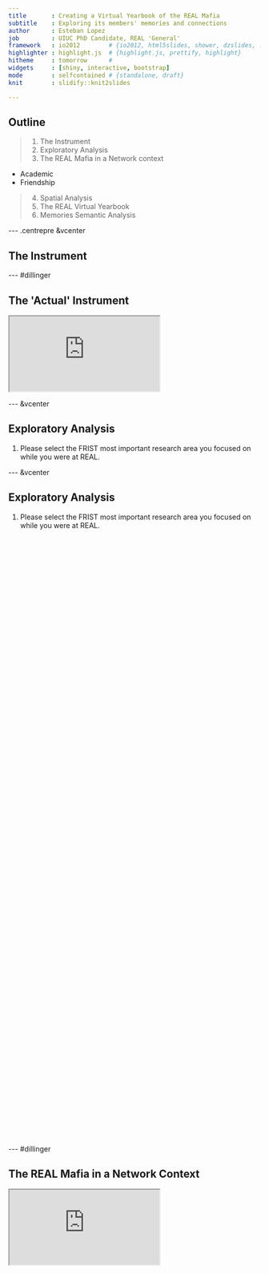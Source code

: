```yaml
---
title       : Creating a Virtual Yearbook of the REAL Mafia
subtitle    : Exploring its members' memories and connections
author      : Esteban Lopez
job         : UIUC PhD Candidate, REAL 'General'
framework   : io2012        # {io2012, html5slides, shower, dzslides, ...}
highlighter : highlight.js  # {highlight.js, prettify, highlight}
hitheme     : tomorrow      # 
widgets     : [shiny, interactive, bootstrap]
mode        : selfcontained # {standalone, draft}
knit        : slidify::knit2slides

---
```


## Outline

>1. The Instrument
>2. Exploratory Analysis
>3. The REAL Mafia in a Network context
  - Academic
  - Friendship
>4. Spatial Analysis
>5. The REAL Virtual Yearbook
>6. Memories Semantic Analysis


--- .centrepre &vcenter

## The Instrument

<!-- Table generated in R 3.1.1 by googleVis 0.5.5 package -->
<!-- Thu Oct 30 18:08:26 2014 -->


<!-- jsHeader -->
<script type="text/javascript">
 
// jsData 
function gvisDataTableID27244531993a () {
var data = new google.visualization.DataTable();
var datajson =
[
 [
 "Identification",
"Name, Country, Affiliation, etc." 
],
[
 "Time in REAL",
"Dates, Mafia role, General, sitting, etc." 
],
[
 "Academics with REAL",
"Research areas, collaboration, influences, post-mafia work." 
],
[
 "REAL Memories and Annecdotes",
"CU, UIUC, REAL, Geoff" 
] 
];
data.addColumn('string','Section');
data.addColumn('string','Description');
data.addRows(datajson);
return(data);
}
 
// jsDrawChart
function drawChartTableID27244531993a() {
var data = gvisDataTableID27244531993a();
var options = {};
options["allowHtml"] = true;

    var chart = new google.visualization.Table(
    document.getElementById('TableID27244531993a')
    );
    chart.draw(data,options);
    

}
  
 
// jsDisplayChart
(function() {
var pkgs = window.__gvisPackages = window.__gvisPackages || [];
var callbacks = window.__gvisCallbacks = window.__gvisCallbacks || [];
var chartid = "table";
  
// Manually see if chartid is in pkgs (not all browsers support Array.indexOf)
var i, newPackage = true;
for (i = 0; newPackage && i < pkgs.length; i++) {
if (pkgs[i] === chartid)
newPackage = false;
}
if (newPackage)
  pkgs.push(chartid);
  
// Add the drawChart function to the global list of callbacks
callbacks.push(drawChartTableID27244531993a);
})();
function displayChartTableID27244531993a() {
  var pkgs = window.__gvisPackages = window.__gvisPackages || [];
  var callbacks = window.__gvisCallbacks = window.__gvisCallbacks || [];
  window.clearTimeout(window.__gvisLoad);
  // The timeout is set to 100 because otherwise the container div we are
  // targeting might not be part of the document yet
  window.__gvisLoad = setTimeout(function() {
  var pkgCount = pkgs.length;
  google.load("visualization", "1", { packages:pkgs, callback: function() {
  if (pkgCount != pkgs.length) {
  // Race condition where another setTimeout call snuck in after us; if
  // that call added a package, we must not shift its callback
  return;
}
while (callbacks.length > 0)
callbacks.shift()();
} });
}, 100);
}
 
// jsFooter
</script>
 
<!-- jsChart -->  
<script type="text/javascript" src="https://www.google.com/jsapi?callback=displayChartTableID27244531993a"></script>
 
<!-- divChart -->
  
<div id="TableID27244531993a" 
  style="width: 500; height: automatic;">
</div>
<!-- Table generated in R 3.1.1 by googleVis 0.5.5 package -->
<!-- Thu Oct 30 18:08:26 2014 -->


<!-- jsHeader -->
<script type="text/javascript">
 
// jsData 
function gvisDataTableID27244531993a () {
var data = new google.visualization.DataTable();
var datajson =
[
 [
 "Identification",
"Name, Country, Affiliation, etc." 
],
[
 "Time in REAL",
"Dates, Mafia role, General, sitting, etc." 
],
[
 "Academics with REAL",
"Research areas, collaboration, influences, post-mafia work." 
],
[
 "REAL Memories and Annecdotes",
"CU, UIUC, REAL, Geoff" 
] 
];
data.addColumn('string','Section');
data.addColumn('string','Description');
data.addRows(datajson);
return(data);
}
 
// jsDrawChart
function drawChartTableID27244531993a() {
var data = gvisDataTableID27244531993a();
var options = {};
options["allowHtml"] = true;

    var chart = new google.visualization.Table(
    document.getElementById('TableID27244531993a')
    );
    chart.draw(data,options);
    

}
  
 
// jsDisplayChart
(function() {
var pkgs = window.__gvisPackages = window.__gvisPackages || [];
var callbacks = window.__gvisCallbacks = window.__gvisCallbacks || [];
var chartid = "table";
  
// Manually see if chartid is in pkgs (not all browsers support Array.indexOf)
var i, newPackage = true;
for (i = 0; newPackage && i < pkgs.length; i++) {
if (pkgs[i] === chartid)
newPackage = false;
}
if (newPackage)
  pkgs.push(chartid);
  
// Add the drawChart function to the global list of callbacks
callbacks.push(drawChartTableID27244531993a);
})();
function displayChartTableID27244531993a() {
  var pkgs = window.__gvisPackages = window.__gvisPackages || [];
  var callbacks = window.__gvisCallbacks = window.__gvisCallbacks || [];
  window.clearTimeout(window.__gvisLoad);
  // The timeout is set to 100 because otherwise the container div we are
  // targeting might not be part of the document yet
  window.__gvisLoad = setTimeout(function() {
  var pkgCount = pkgs.length;
  google.load("visualization", "1", { packages:pkgs, callback: function() {
  if (pkgCount != pkgs.length) {
  // Race condition where another setTimeout call snuck in after us; if
  // that call added a package, we must not shift its callback
  return;
}
while (callbacks.length > 0)
callbacks.shift()();
} });
}, 100);
}
 
// jsFooter
</script>
 
<!-- jsChart -->  
<script type="text/javascript" src="https://www.google.com/jsapi?callback=displayChartTableID27244531993a"></script>
 
<!-- divChart -->
  
<div id="TableID27244531993a" 
  style="width: 500; height: automatic;">
</div>

--- #dillinger

## The 'Actual' Instrument

<iframe src="https://docs.google.com/forms/d/1B3qXUtLhqH7JSpo1zLH0DZeEzPPt0YIXEMp48NUA0eI/viewform?edit_requested=true" heingt='600px'></iframe>

---  &vcenter

## Exploratory Analysis 

1. Please select the FRIST most important research area you focused on while you were at REAL.


---  &vcenter

## Exploratory Analysis 

1. Please select the FRIST most important research area you focused on while you were at REAL.


<!-- PieChart generated in R 3.1.1 by googleVis 0.5.5 package -->
<!-- Fri Oct 31 20:51:27 2014 -->


<!-- jsHeader -->
<script type="text/javascript">
 
// jsData 
function gvisDataPieChartID2e8eaa7410d () {
var data = new google.visualization.DataTable();
var datajson =
[
 [
 "Environmental and Natural Resources",
0.05 
],
[
 "Innovation and Regional Economic Development",
0.05 
],
[
 "Location and Interaction",
0.08 
],
[
 "New Economic Geography and Evolutionary Economic Geography",
0.04 
],
[
 "Other",
0.13 
],
[
 "Regional Economic Growth",
0.25 
],
[
 "Regional Housing and Labor Markets",
0.06 
],
[
 "Spatial Analysis and Geocomputation",
0.08 
],
[
 "Spatial Econometrics",
0.19 
],
[
 "Spatial Statistics",
0.08 
] 
];
data.addColumn('string','Var1');
data.addColumn('number','Freq');
data.addRows(datajson);
return(data);
}
 
// jsDrawChart
function drawChartPieChartID2e8eaa7410d() {
var data = gvisDataPieChartID2e8eaa7410d();
var options = {};
options["allowHtml"] = true;
options["slices"] = {5: {offset: 0.2}, 10: {offset: 0.3}};
options["pieHole"] =    0.2;
options["chartArea"] = {left:20,top:20,width:'200%',height:'200%'};
options["height"] = "600px";

    var chart = new google.visualization.PieChart(
    document.getElementById('PieChartID2e8eaa7410d')
    );
    chart.draw(data,options);
    

}
  
 
// jsDisplayChart
(function() {
var pkgs = window.__gvisPackages = window.__gvisPackages || [];
var callbacks = window.__gvisCallbacks = window.__gvisCallbacks || [];
var chartid = "corechart";
  
// Manually see if chartid is in pkgs (not all browsers support Array.indexOf)
var i, newPackage = true;
for (i = 0; newPackage && i < pkgs.length; i++) {
if (pkgs[i] === chartid)
newPackage = false;
}
if (newPackage)
  pkgs.push(chartid);
  
// Add the drawChart function to the global list of callbacks
callbacks.push(drawChartPieChartID2e8eaa7410d);
})();
function displayChartPieChartID2e8eaa7410d() {
  var pkgs = window.__gvisPackages = window.__gvisPackages || [];
  var callbacks = window.__gvisCallbacks = window.__gvisCallbacks || [];
  window.clearTimeout(window.__gvisLoad);
  // The timeout is set to 100 because otherwise the container div we are
  // targeting might not be part of the document yet
  window.__gvisLoad = setTimeout(function() {
  var pkgCount = pkgs.length;
  google.load("visualization", "1", { packages:pkgs, callback: function() {
  if (pkgCount != pkgs.length) {
  // Race condition where another setTimeout call snuck in after us; if
  // that call added a package, we must not shift its callback
  return;
}
while (callbacks.length > 0)
callbacks.shift()();
} });
}, 100);
}
 
// jsFooter
</script>
 
<!-- jsChart -->  
<script type="text/javascript" src="https://www.google.com/jsapi?callback=displayChartPieChartID2e8eaa7410d"></script>
 
<!-- divChart -->
  
<div id="PieChartID2e8eaa7410d" 
  style="width: 500; height: 600px;">
</div>
<!-- PieChart generated in R 3.1.1 by googleVis 0.5.5 package -->
<!-- Fri Oct 31 20:51:27 2014 -->


<!-- jsHeader -->
<script type="text/javascript">
 
// jsData 
function gvisDataPieChartID2e8eaa7410d () {
var data = new google.visualization.DataTable();
var datajson =
[
 [
 "Environmental and Natural Resources",
0.05 
],
[
 "Innovation and Regional Economic Development",
0.05 
],
[
 "Location and Interaction",
0.08 
],
[
 "New Economic Geography and Evolutionary Economic Geography",
0.04 
],
[
 "Other",
0.13 
],
[
 "Regional Economic Growth",
0.25 
],
[
 "Regional Housing and Labor Markets",
0.06 
],
[
 "Spatial Analysis and Geocomputation",
0.08 
],
[
 "Spatial Econometrics",
0.19 
],
[
 "Spatial Statistics",
0.08 
] 
];
data.addColumn('string','Var1');
data.addColumn('number','Freq');
data.addRows(datajson);
return(data);
}
 
// jsDrawChart
function drawChartPieChartID2e8eaa7410d() {
var data = gvisDataPieChartID2e8eaa7410d();
var options = {};
options["allowHtml"] = true;
options["slices"] = {5: {offset: 0.2}, 10: {offset: 0.3}};
options["pieHole"] =    0.2;
options["chartArea"] = {left:20,top:20,width:'200%',height:'200%'};
options["height"] = "600px";

    var chart = new google.visualization.PieChart(
    document.getElementById('PieChartID2e8eaa7410d')
    );
    chart.draw(data,options);
    

}
  
 
// jsDisplayChart
(function() {
var pkgs = window.__gvisPackages = window.__gvisPackages || [];
var callbacks = window.__gvisCallbacks = window.__gvisCallbacks || [];
var chartid = "corechart";
  
// Manually see if chartid is in pkgs (not all browsers support Array.indexOf)
var i, newPackage = true;
for (i = 0; newPackage && i < pkgs.length; i++) {
if (pkgs[i] === chartid)
newPackage = false;
}
if (newPackage)
  pkgs.push(chartid);
  
// Add the drawChart function to the global list of callbacks
callbacks.push(drawChartPieChartID2e8eaa7410d);
})();
function displayChartPieChartID2e8eaa7410d() {
  var pkgs = window.__gvisPackages = window.__gvisPackages || [];
  var callbacks = window.__gvisCallbacks = window.__gvisCallbacks || [];
  window.clearTimeout(window.__gvisLoad);
  // The timeout is set to 100 because otherwise the container div we are
  // targeting might not be part of the document yet
  window.__gvisLoad = setTimeout(function() {
  var pkgCount = pkgs.length;
  google.load("visualization", "1", { packages:pkgs, callback: function() {
  if (pkgCount != pkgs.length) {
  // Race condition where another setTimeout call snuck in after us; if
  // that call added a package, we must not shift its callback
  return;
}
while (callbacks.length > 0)
callbacks.shift()();
} });
}, 100);
}
 
// jsFooter
</script>
 
<!-- jsChart -->  
<script type="text/javascript" src="https://www.google.com/jsapi?callback=displayChartPieChartID2e8eaa7410d"></script>
 
<!-- divChart -->
  
<div id="PieChartID2e8eaa7410d" 
  style="width: 500; height: 600px;">
</div>

--- #dillinger

## The REAL Mafia in a Network Context

<iframe src="http://www.real.illinois.edu/networksVis/REALAcademicNet2/network/index.html#" heingt='600px'></iframe>

